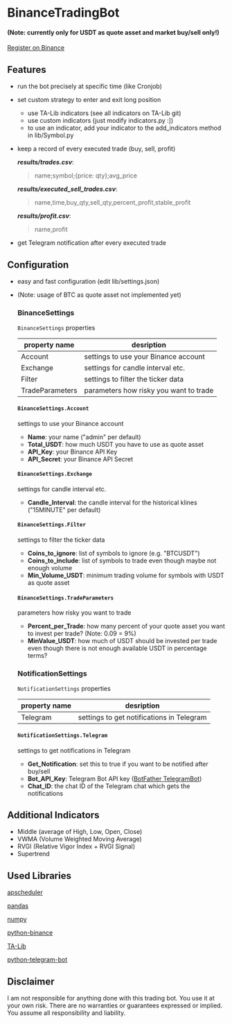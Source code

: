 # BinanceTradingBot

#### (Note: currently only for USDT as quote asset and market buy/sell only!)

[Register on Binance](https://www.binance.com/en/register?ref=23830900)

## Features

- run the bot precisely at specific time (like Cronjob)

- set custom strategy to enter and exit long position
    - use TA-Lib indicators (see all indicators on TA-Lib git)
    - use custom indicators (just modify indicators.py :])
    - to use an indicator, add your indicator to the add_indicators method in lib/Symbol.py
- keep a record of every executed trade (buy, sell, profit)
    
    ***results/trades.csv***:
    > name;symbol;{price: qty};avg_price
    
    ***results/executed\_sell\_trades.csv***:
    > name,time,buy\_qty,sell\_qty,percent\_profit,stable\_profit
    
    ***results/profit.csv***:
    > name,profit
    
- get Telegram notification after every executed trade

## Configuration 

- easy and fast configuration (edit lib/settings.json) 
- (Note: usage of BTC as quote asset not implemented yet)
	
	### BinanceSettings
	
	`BinanceSettings` properties
	
	|property name| desription |
	|---------------------|------------|
	| Account | settings to use your Binance account |
	| Exchange | settings for candle interval etc. |
	| Filter | settings to filter the ticker data |
	| TradeParameters | parameters how risky you want to trade | 
	
	#### `BinanceSettings.Account`
	
	settings to use your Binance account
	
	- **Name**: your name ("admin" per default)
	- **Total\_USDT**: how much USDT you have to use as quote asset
	- **API\_Key**: your Binance API Key
	- **API\_Secret**: your Binance API Secret

	#### `BinanceSettings.Exchange`
	
	settings for candle interval etc.
	
	- **Candle\_Interval**: the candle interval for the historical klines ("15MINUTE" per default)

	#### `BinanceSettings.Filter`
	
	settings to filter the ticker data
	
	- **Coins\_to\_ignore**: list of symbols to ignore (e.g. "BTCUSDT")
	- **Coins\_to\_include**: list of symbols to trade even though maybe not enough volume
	- **Min\_Volume\_USDT**: minimum trading volume for symbols with USDT as quote asset

	#### `BinanceSettings.TradeParameters`
	
	parameters how risky you want to trade
	
	- **Percent\_per\_Trade**: how many percent of your quote asset you want to invest per trade? (Note: 0.09 = 9%)
	- **MinValue\_USDT**: how much of USDT should be invested per trade even though there is not enough available USDT in percentage terms? 
	
	### NotificationSettings
	
	`NotificationSettings` properties
	
	|property name| desription |
	|---------------------|------------|
	| Telegram | settings to get notifications in Telegram|
	
	#### `NotificationSettings.Telegram`
	
	settings to get notifications in Telegram
	
	- **Get\_Notification**: set this to true if you want to be notified after buy/sell
	- **Bot\_API\_Key**: Telegram Bot API key ([BotFather TelegramBot](https://t.me/BotFather))
	- **Chat\_ID**: the chat ID of the Telegram chat which gets the notifications

## Additional Indicators

- Middle (average of High, Low, Open, Close)
- VWMA (Volume Weighted Moving Average)
- RVGI (Relative Vigor Index + RVGI Signal)
- Supertrend
 
## Used Libraries

[apscheduler](https://github.com/agronholm/apscheduler)

[pandas](https://github.com/pandas-dev/pandas)

[numpy](https://github.com/numpy/numpy)

[python-binance](https://github.com/sammchardy/python-binance)

[TA-Lib](https://github.com/mrjbq7/ta-lib)

[python-telegram-bot](https://github.com/python-telegram-bot/python-telegram-bot)

## Disclaimer

I am not responsible for anything done with this trading bot. You use it at your own risk. There are no warranties or guarantees expressed or implied. You assume all responsibility and liability.
